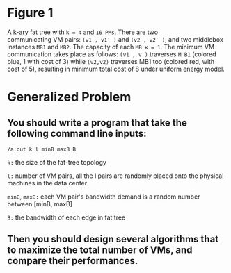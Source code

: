 # Figure 1   
A k-ary fat tree with `k = 4` and `16 PMs`. There are two  
communicating VM pairs: `(v1 , v1′ )` and `(v2 , v2′ )`, and two middlebox instances 
`MB1` and `MB2`. The capacity of each `MB κ = 1`. 
The minimum VM communication takes place as follows: `(v1 , v )` traverses `M B1` (colored blue, 
1 with cost of 3) while `(v2,v2)` traverses MB1 too (colored red, with cost of 5), resulting in minimum total cost of 8 under uniform energy model. 



# Generalized Problem

## You should write a program that take the following command line inputs:

```
/a.out k l minB maxB B 
```

`k:` the size of the fat-tree topology

`l:` number of VM pairs, all the l pairs are randomly placed onto the physical machines in the data center

`minB`, `maxB:` each VM pair's bandwidth demand is a random number between [minB, maxB]

`B:` the bandwidth of each edge in fat tree

## Then you should design several algorithms that to maximize the total number of VMs, and compare their performances.

